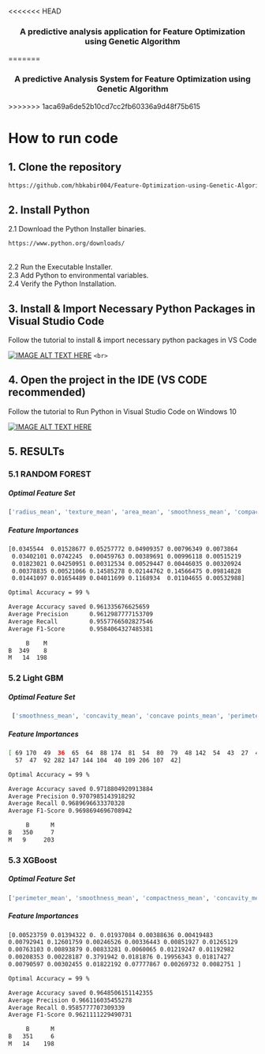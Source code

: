 <!-- PROJECT Description -->

<br>
<p align="center">

<<<<<<< HEAD
<h3 align="center">A predictive analysis application for Feature Optimization using Genetic Algorithm</h3>
=======
  <h3 align="center">A predictive Analysis System for Feature Optimization using Genetic Algorithm</h3>
>>>>>>> 1aca69a6de52b10cd7cc2fb60336a9d48f75b615
<br>

<!-- Installation Instruction -->

# How to run code

## 1. Clone the repository

```sh
https://github.com/hbkabir004/Feature-Optimization-using-Genetic-Algorithm.git
```

## 2. Install Python

2.1 Download the Python Installer binaries.

```sh
https://www.python.org/downloads/
```

<br>
2.2  Run the Executable Installer.
<br>
2.3  Add Python to environmental variables.
<br>
2.4  Verify the Python Installation.
<br>

## 3. Install & Import Necessary Python Packages in Visual Studio Code

Follow the tutorial to install & import necessary python packages in VS Code

[![IMAGE ALT TEXT HERE](https://img.youtube.com/vi/paRXeLurjE4/default.jpg)](https://youtu.be/paRXeLurjE4)
`<br>`

## 4. Open the project in the IDE (VS CODE recommended)

Follow the tutorial to Run Python in Visual Studio Code on Windows 10

[![IMAGE ALT TEXT HERE](https://img.youtube.com/vi/AKVRkB0fot0/default.jpg)](https://youtu.be/AKVRkB0fot0)

## 5. RESULTs

### 5.1 RANDOM FOREST

##### Optimal Feature Set

```sh
['radius_mean', 'texture_mean', 'area_mean', 'smoothness_mean', 'compactness_mean', 'concavity_mean', 'concave points_mean', 'symmetry_mean', 'radius_se', 'perimeter_se', 'concavity_se', 'radius_worst', 'texture_worst', 'area_worst', 'concave points_worst', 'fractal_dimension_worst']
```

##### Feature Importances

```sh
[0.0345544  0.01528677 0.05257772 0.04909357 0.00796349 0.0073864
 0.03402101 0.0742245  0.00459763 0.00389691 0.00996118 0.00515219
 0.01823021 0.04250951 0.00312534 0.00529447 0.00446035 0.00320924
 0.00378835 0.00521066 0.14585278 0.02144762 0.14566475 0.09814828
 0.01441097 0.01654489 0.04011699 0.1168934  0.01104655 0.00532988]
```

```sh
Optimal Accuracy = 99 %

Average Accuracy saved 0.961335676625659
Average Precision      0.9612987777153709
Average Recall         0.9557766502827546
Average F1-Score       0.9584064327485381

     B    M
B  349    8
M   14  198

```

### 5.2 Light GBM

##### Optimal Feature Set

```sh
 ['smoothness_mean', 'concavity_mean', 'concave points_mean', 'perimeter_se', 'area_se', 'concave points_se', 'radius_worst', 'texture_worst', 'perimeter_worst', 'area_worst', 'smoothness_worst', 'compactness_worst', 'concavity_worst', 'concave points_worst', 'symmetry_worst', 'fractal_dimension_worst']
```

##### Feature Importances

```sh
[ 69 170  49  36  65  64  88 174  81  54  80  79  48 142  54  43  27  47
  57  47  92 282 147 144 104  40 109 206 107  42]
```

```sh
Optimal Accuracy = 99 %

Average Accuracy saved 0.9718804920913884
Average Precision 0.9707985143918292
Average Recall 0.9689696633370328
Average F1-Score 0.9698694696708942

     B      M
B   350     7
M   9     203
```

### 5.3 XGBoost

##### Optimal Feature Set

```sh
['perimeter_mean', 'smoothness_mean', 'compactness_mean', 'concavity_mean', 'concave points_mean', 'fractal_dimension_mean', 'concavity_se', 'concave points_se', 'symmetry_se', 'fractal_dimension_se', 'texture_worst', 'area_worst', 'compactness_worst', 'concave points_worst', 'symmetry_worst']
```

##### Feature Importances

```sh
[0.00523759 0.01394322 0. 0.01937084 0.00388636 0.00419483
0.00792941 0.12601759 0.00246526 0.00336443 0.00851927 0.01265129
0.00763103 0.00893879 0.00833281 0.0060065 0.01219247 0.01192982
0.00208353 0.00228187 0.3791942 0.0181876 0.19956343 0.01817427
0.00790597 0.00302455 0.01822192 0.07777867 0.00269732 0.0082751 ]
```

```sh
Optimal Accuracy = 99 %

Average Accuracy saved 0.9648506151142355
Average Precision 0.966116035455278
Average Recall 0.9585777707309339
Average F1-Score 0.9621111229490731

     B      M
B   351     6
M   14    198
```
